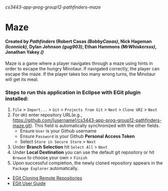 ###### cs3443-app-prog-group12-pathfinders-maze
# Maze 
#### Created by *Pathfinders* (Robert Casas *(BobbyCasas)*, Nick Hageman *(Iconnick)*, Dylan Johnson *(gug903)*, Ethan Hammons *(MrWhiskersss)*, Jonathan Yakey *()*
Maze is a game where a player navigates through a maze using hints in order to escape the hungry Minotaur. If navigated correctly, the player can escape the maze. If the player takes too many wrong turns, the Minotaur will get its meal.
### Steps to run this application in Eclipse with EGit plugin installed:
1. `File` > `Import...` > `Git` > `Projects from Git` > `Next` > `Clone URI` > `Next`
2. For `URI` enter repository URL(e.g., https://github.com/[username]/cs3443-app-prog-group12-pathfinders-maze.git). This field is automatically synchronized with the other fields. 
   - Ensure `User` is your Github username
   - Ensure `Password` is your Github **Personal Access Token**
   - Select `Store in Secure Store` > `Next`
4. Under **Branch Selection** hit `Select All` > `Next`
5. Under **Local Destination** you can use the default git repository or hit `Browse` to choose your own > `Finish`
6. Upon successful completion, the newly cloned repository appears in the `Package Explorer` automatically.
- [EGit Cloning Remote Repositories](https://wiki.eclipse.org/EGit/User_Guide#Cloning_Remote_Repositories)
- [EGit User Guide](https://wiki.eclipse.org/EGit/User_Guide#Basic_Tutorial:_Adding_a_project_to_version_control)
